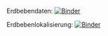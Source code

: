 Erdbebendaten: [![Binder](https://mybinder.org/badge_logo.svg)](https://mybinder.org/v2/gh/niko-d/test_setup/HEAD?filepath=notebooks%2FErdbebenDaten.ipynb)

Erdbebenlokalisierung: [![Binder](https://mybinder.org/badge_logo.svg)](https://mybinder.org/v2/gh/niko-d/test_setup/HEAD?filepath=notebooks%2FErdbebenLokalisierung.ipynb)



